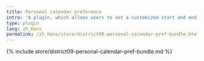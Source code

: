 ```yaml
---
title: Personal calendar preference
intro: "A plugin, which allows users to set a customized start and end time for the calendar display in their personal preferences."
type: plugin
lang: zh_Hans
permalink: /zh_Hans/store/district09-personal-calendar-pref-bundle.html
---
```


{% include store/district09-personal-calendar-pref-bundle.md %}
